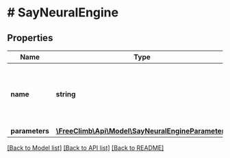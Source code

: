 # # SayNeuralEngine

## Properties

Name | Type | Description | Notes
------------ | ------------- | ------------- | -------------
**name** | **string** | The name of the TTS engine to use. Set to &#x60;freeclimb.neural&#x60; to use the freeclimb.neural TTS engine. | [optional] [default to 'freeclimb.neural']
**parameters** | [**\FreeClimb\Api\Model\SayNeuralEngineParameters**](SayNeuralEngineParameters.md) |  | [optional]

[[Back to Model list]](../../README.md#models) [[Back to API list]](../../README.md#endpoints) [[Back to README]](../../README.md)
